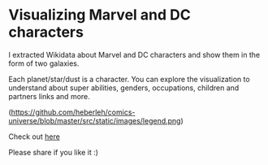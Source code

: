 # Visualizing Marvel and DC characters



I extracted Wikidata about Marvel and DC characters and show them in the form of two galaxies.

Each planet/star/dust is a character. You can explore the visualization to understand about super abilities, genders, occupations, children and partners links and more.

(https://github.com/heberleh/comics-universe/blob/master/src/static/images/legend.png)

Check out [here](https://heberleh.github.io/comics-universe/)

Please share if you like it :)